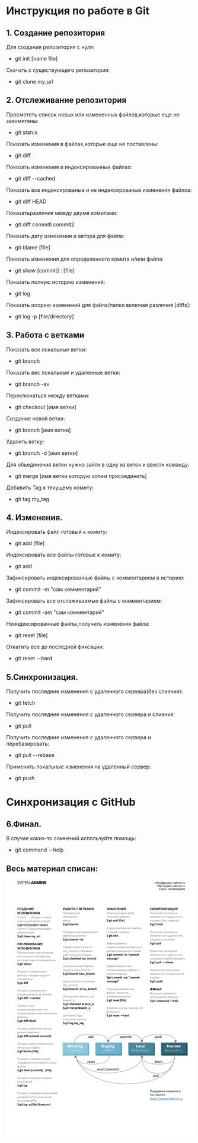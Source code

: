 # Инструкция по работе в Git

## 1. Создание репозитория

Для создания репозитория с нуля:
- git init [name file]

Скачать с существующего репозитория:
- git clone my_url

## 2. Отслеживание репозитория

Просмотеть список новых или измененных файлов,которые еще не закомитены:
- git status

Показать изменения в файлах,которые еще не поставлены:
- git diff

Показать изменения в индексированных файлах:
- git diff --cached

Показать все индексированые и не индексированые изменения файлов:
- git diff HEAD

Показатьразличия между двумя комитами:
- git diff commitl commit2

Показать дату изменения и автора для файла:
- git blame [file]

Показать изменения для определенного комита и/или файла:
- git show [commit] : [file]

Показать полную историю изменений:
- git log

Показать исорию изменений для файла/папки включая различия [diffs]:
- git log -p [file/directory]

## 3. Работа с ветками

Показать все локальные ветки:
- git branch

Показать вес локальные и удаленные ветки:
- git branch -av

Переключаться между ветками:
- git checkout [имя ветки]

Создание новой ветки:
- git branch [имя ветки]

Удалить ветку:
- git branch -d [имя ветки]

Для обьединения ветки нужно зайти в одну из веток и ввести команду:
- git merge [имя ветки которую хотим присоединить]

Добавить Tag к текущему комиту:
- git tag my_tag

## 4. Изменения.

Индексировать файл готовый к комиту:
- git add [file]

Индексировать все файлы готовые к комиту:
- git add

Зафиксировать индексированные файлы с комментарием в историю:
- git commit -m "сам комментарий"

Зафиксировать все отслеживаемые файлы с комментарием:
- git commit -am "сам комментарий"

Неиндексированные файлы,получить изменения файла:
- git reset [file]

Откатить все до последней фиксации:
- git reset --hard

## 5.Синхронизация.

Получить последние изменения с удаленного сервера(без слияния):
- git fetch

Получить последние изменения с удаленного сервера и слияния:
- git pull

Получить последние изменения с удаленного сервера и перебазировать:
- git pull --rebase

Применить локальные изменения на удаленный сервер:
- git push

# Синхронизация с GitHub

## 6.Финал.

В случае каких-то сомнений используйте помощь:
- git command --help

## Весь материал списан: ![картинка](photo_2022.jpg)
